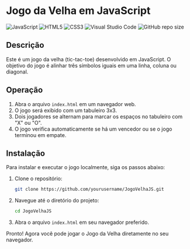 # Jogo da Velha em JavaScript

![JavaScript](https://img.shields.io/badge/JavaScript-ES6%2B-yellow)
![HTML5](https://img.shields.io/badge/HTML5-%23E34F26.svg?&style=flat&logo=html5&logoColor=white)
![CSS3](https://img.shields.io/badge/CSS3-%231572B6.svg?&style=flat&logo=css3&logoColor=white)
![Visual Studio Code](https://img.shields.io/badge/IDE-Visual%20Studio%20Code-blue)
![GitHub repo size](https://img.shields.io/github/repo-size/samorysundjata/JogoVelhaJS?label=Repo%20Size&color=blue&style=flat&suffix=KB)

## Descrição

Este é um jogo da velha (tic-tac-toe) desenvolvido em JavaScript. O objetivo do jogo é alinhar três símbolos iguais em uma linha, coluna ou diagonal.

## Operação

1. Abra o arquivo `index.html` em um navegador web.
2. O jogo será exibido com um tabuleiro 3x3.
3. Dois jogadores se alternam para marcar os espaços no tabuleiro com "X" ou "O".
4. O jogo verifica automaticamente se há um vencedor ou se o jogo terminou em empate.

## Instalação

Para instalar e executar o jogo localmente, siga os passos abaixo:

1. Clone o repositório:
    ```bash
    git clone https://github.com/yourusername/JogoVelhaJS.git
    ```
2. Navegue até o diretório do projeto:
    ```bash
    cd JogoVelhaJS
    ```
3. Abra o arquivo `index.html` em seu navegador preferido.

Pronto! Agora você pode jogar o Jogo da Velha diretamente no seu navegador.
